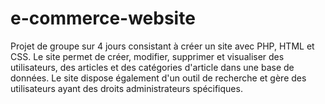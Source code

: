 # e-commerce-website

Projet de groupe sur 4 jours consistant à créer un site avec PHP, HTML et CSS.
Le site permet de créer, modifier, supprimer et visualiser des utilisateurs, des articles et des catégories d'article dans une base de données.
Le site dispose également d'un outil de recherche et gère des utilisateurs ayant des droits administrateurs spécifiques.
